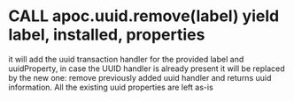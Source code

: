 # CALL apoc.uuid.remove(label) yield label, installed, properties

it will add the uuid transaction handler for the provided label and uuidProperty, in case the UUID handler is already present it will be replaced by the new one: remove previously added uuid handler and returns uuid information. All the existing uuid properties are left as-is